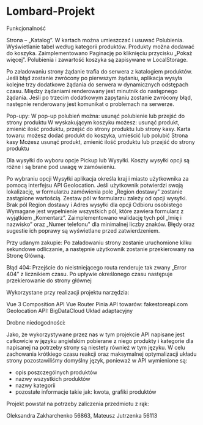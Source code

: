 # Lombard-Projekt

Funkcjonalność

Strona – „Katalog”.
W kartach można umieszczać i usuwać Polubienia.
Wyświetlanie tabel według kategorii produktów.
Produkty można dodawać do koszyka.
Zaimplementowano Paginację po kliknięciu przycisku „Pokaż więcej”.
Polubienia i zawartość koszyka są zapisywane w LocalStorage.

Po załadowaniu strony żądanie trafia do serwera z katalogiem produktów. Jeśli błąd zostanie zwrócony po pierwszym żądaniu, aplikacja wysyła kolejne trzy dodatkowe żądania do serwera w dynamicznych odstępach czasu. Między żądaniami renderowany jest minutnik do następnego żądania. Jeśli po trzecim dodatkowym zapytaniu zostanie zwrócony błąd,
następnie renderowany jest komunikat o problemach na serwerze.

Pop-upy:
W pop-up polubień można: usunąć polubienie lub przejść do strony produktu
W wyskakującym koszyku możesz: usunąć produkt, zmienić ilość produktu, przejść do strony produktu lub strony kasy.
Karta towaru: możesz dodać produkt do koszyka, umieścić lub polubić
Strona kasy
Możesz usunąć produkt, zmienić ilość produktu lub przejść do strony produktu

Dla wysyłki do wyboru opcje Pickup lub Wysyłki. 
Koszty wysyłki opcji są różne i są brane pod uwagę w zamówieniu.

Po wybraniu opcji Wysyłki aplikacja określa kraj i miasto użytkownika za pomocą interfejsu API Geolocation. Jeśli użytkownik potwierdzi swoją lokalizację, w formularzu zamówienia pole „Region dostawy” zostanie zastąpione wartością.
Zestaw pól w formularzu zależy od opcji wysyłki. Brak pól Region dostawy i Adres wysyłki dla opcji Odbioru osobistego
Wymagane jest wypełnienie wszystkich pól, które zawiera formularz z wyjątkiem „Komentarz”.
 Zaimplementowano walidację tych pól „Imię i nazwisko” oraz „Numer telefonu" dla minimalnej liczby znaków. 
Błędy oraz sugestie ich poprawy są wyświetlane przed zatwierdzeniem.

Przy udanym zakupie:
Po załadowaniu strony zostanie uruchomione kilku sekundowe odliczanie, a następnie użytkownik zostanie przekierowany na Stronę Główną.

Błąd 404:
Przejście do nieistniejącego routa renderuje tak zwany „Error 404” z licznikiem czasu. Po upływie określonego czasu następuje przekierowanie do strony głównej

Wykorzystane przy realizacji projektu narzędzia:

Vue 3 Composition API
Vue Router
Pinia
API towarów: fakestoreapi.com
Geolocation API: BigDataCloud
Układ adaptacyjny

Drobne niedogodności:

Jako, że wykorzystywane przez nas w tym projekcie API napisane jest całkowicie w języku angielskim pobierane z niego produkty i kategorie dla napisanej na potrzeby strony są niestety również w tym języku. W celu zachowania krótkiego czasu reakcji oraz maksymalnej optymalizacji układu strony pozostawiliśmy domyślny język, ponieważ w API wymienione są:

- opis poszczególnych produktów
- nazwy wszystkich produktów
- nazwy kategorii 
- pozostałe informacje takie jak: kwota, grafiki produktów


Projekt powstał na potrzeby zaliczenia przedmiotu z rąk:

Oleksandra Zakharchenko 56863,
Mateusz Jutrzenka 56113
